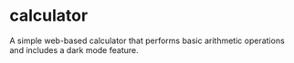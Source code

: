 # calculator
A simple web-based calculator that performs basic arithmetic operations and includes a dark mode feature.

